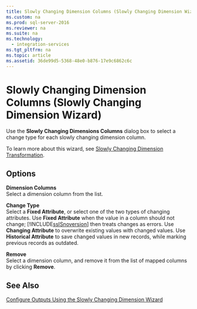 ```yaml
---
title: Slowly Changing Dimension Columns (Slowly Changing Dimension Wizard)
ms.custom: na
ms.prod: sql-server-2016
ms.reviewer: na
ms.suite: na
ms.technology: 
  - integration-services
ms.tgt_pltfrm: na
ms.topic: article
ms.assetid: 36de99d5-5368-48e0-b876-17e9c6862c6c
---
```

# Slowly Changing Dimension Columns (Slowly Changing Dimension Wizard)
  Use the **Slowly Changing Dimensions Columns** dialog box to select a change type for each slowly changing dimension column.  
  
 To learn more about this wizard, see [Slowly Changing Dimension Transformation](../../Topics\TopicNameNotContainA/Slowly-Changing-Dimension-Transformation.md).  
  
## Options  
 **Dimension Columns**  
 Select a dimension column from the list.  
  
 **Change Type**  
 Select a **Fixed Attribute**, or select one of the two types of changing attributes. Use **Fixed Attribute** when the value in a column should not change; [!INCLUDE[ssISnoversion](../../Token\Other/ssISnoversion_md.md)] then treats changes as errors. Use **Changing Attribute** to overwrite existing values with changed values. Use **Historical Attribute** to save changed values in new records, while marking previous records as outdated.  
  
 **Remove**  
 Select a dimension column, and remove it from the list of mapped columns by clicking **Remove**.  
  
## See Also  
 [Configure Outputs Using the Slowly Changing Dimension Wizard](../../Topics\TopicNameNotContainA/Configure-Outputs-Using-the-Slowly-Changing-Dimension-Wizard.md)  
  
  
